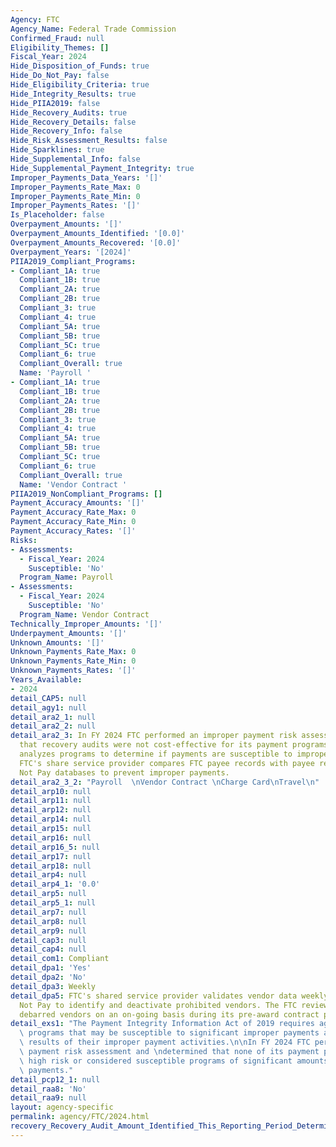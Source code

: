 ```yaml
---
Agency: FTC
Agency_Name: Federal Trade Commission
Confirmed_Fraud: null
Eligibility_Themes: []
Fiscal_Year: 2024
Hide_Disposition_of_Funds: true
Hide_Do_Not_Pay: false
Hide_Eligibility_Criteria: true
Hide_Integrity_Results: true
Hide_PIIA2019: false
Hide_Recovery_Audits: true
Hide_Recovery_Details: false
Hide_Recovery_Info: false
Hide_Risk_Assessment_Results: false
Hide_Sparklines: true
Hide_Supplemental_Info: false
Hide_Supplemental_Payment_Integrity: true
Improper_Payments_Data_Years: '[]'
Improper_Payments_Rate_Max: 0
Improper_Payments_Rate_Min: 0
Improper_Payments_Rates: '[]'
Is_Placeholder: false
Overpayment_Amounts: '[]'
Overpayment_Amounts_Identified: '[0.0]'
Overpayment_Amounts_Recovered: '[0.0]'
Overpayment_Years: '[2024]'
PIIA2019_Compliant_Programs:
- Compliant_1A: true
  Compliant_1B: true
  Compliant_2A: true
  Compliant_2B: true
  Compliant_3: true
  Compliant_4: true
  Compliant_5A: true
  Compliant_5B: true
  Compliant_5C: true
  Compliant_6: true
  Compliant_Overall: true
  Name: 'Payroll '
- Compliant_1A: true
  Compliant_1B: true
  Compliant_2A: true
  Compliant_2B: true
  Compliant_3: true
  Compliant_4: true
  Compliant_5A: true
  Compliant_5B: true
  Compliant_5C: true
  Compliant_6: true
  Compliant_Overall: true
  Name: 'Vendor Contract '
PIIA2019_NonCompliant_Programs: []
Payment_Accuracy_Amounts: '[]'
Payment_Accuracy_Rate_Max: 0
Payment_Accuracy_Rate_Min: 0
Payment_Accuracy_Rates: '[]'
Risks:
- Assessments:
  - Fiscal_Year: 2024
    Susceptible: 'No'
  Program_Name: Payroll
- Assessments:
  - Fiscal_Year: 2024
    Susceptible: 'No'
  Program_Name: Vendor Contract
Technically_Improper_Amounts: '[]'
Underpayment_Amounts: '[]'
Unknown_Amounts: '[]'
Unknown_Payments_Rate_Max: 0
Unknown_Payments_Rate_Min: 0
Unknown_Payments_Rates: '[]'
Years_Available:
- 2024
detail_CAP5: null
detail_agy1: null
detail_ara2_1: null
detail_ara2_2: null
detail_ara2_3: In FY 2024 FTC performed an improper payment risk assessment and concluded
  that recovery audits were not cost-effective for its payment programs.  The FTC
  analyzes programs to determine if payments are susceptible to improper payments.  The
  FTC's share service provider compares FTC payee records with payee records in Do
  Not Pay databases to prevent improper payments.
detail_ara2_3_2: "Payroll  \nVendor Contract \nCharge Card\nTravel\n"
detail_arp10: null
detail_arp11: null
detail_arp12: null
detail_arp14: null
detail_arp15: null
detail_arp16: null
detail_arp16_5: null
detail_arp17: null
detail_arp18: null
detail_arp4: null
detail_arp4_1: '0.0'
detail_arp5: null
detail_arp5_1: null
detail_arp7: null
detail_arp8: null
detail_arp9: null
detail_cap3: null
detail_cap4: null
detail_com1: Compliant
detail_dpa1: 'Yes'
detail_dpa2: 'No'
detail_dpa3: Weekly
detail_dpa5: FTC's shared service provider validates vendor data weekly against Do
  Not Pay to identify and deactivate prohibited vendors. The FTC reviews potential
  debarred vendors on an on-going basis during its pre-award contract process.
detail_exs1: "The Payment Integrity Information Act of 2019 requires agencies to identify\
  \ programs that may be susceptible to significant improper payments and report the\
  \ results of their improper payment activities.\n\nIn FY 2024 FTC performed an improper\
  \ payment risk assessment and \ndetermined that none of its payment programs are\
  \ high risk or considered susceptible programs of significant amounts of improper\
  \ payments."
detail_pcp12_1: null
detail_raa8: 'No'
detail_raa9: null
layout: agency-specific
permalink: agency/FTC/2024.html
recovery_Recovery_Audit_Amount_Identified_This_Reporting_Period_Determined_Not_Collectable_Rate: 0.0
---
```

